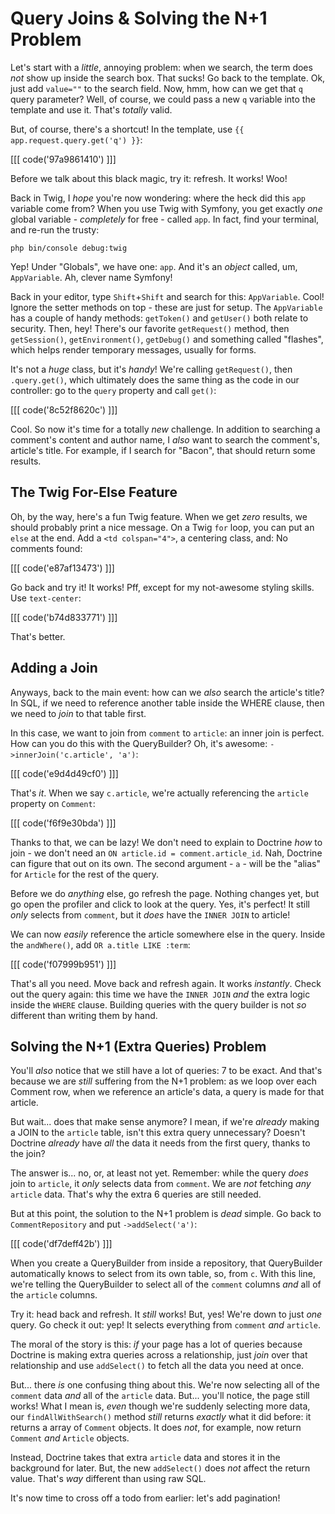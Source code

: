 # Query Joins & Solving the N+1 Problem

Let's start with a *little*, annoying problem: when we search, the term does *not*
show up inside the search box. That sucks! Go back to the template. Ok, just add
`value=""` to the search field. Now, hmm, how can we get that `q` query parameter?
Well, of course, we could pass a new `q` variable into the template and use it.
That's *totally* valid.

But, of course, there's a shortcut! In the template, use `{{ app.request.query.get('q') }}`:

[[[ code('97a9861410') ]]]

Before we talk about this black magic, try it: refresh. It works! Woo!

Back in Twig, I *hope* you're now wondering: where the heck did this `app` variable
come from? When you use Twig with Symfony, you get exactly *one* global variable -
*completely* for free - called `app`. In fact, find your terminal, and re-run the
trusty:

```terminal
php bin/console debug:twig
```

Yep! Under "Globals", we have one: `app`. And it's an *object* called, um,
`AppVariable`. Ah, clever name Symfony!

Back in your editor, type `Shift`+`Shift` and search for this: `AppVariable`. Cool!
Ignore the setter methods on top - these are just for setup. The `AppVariable`
has a couple of handy methods: `getToken()` and `getUser()` both relate to security.
Then, hey! There's our favorite `getRequest()` method, then `getSession()`,
`getEnvironment()`, `getDebug()` and something called "flashes", which helps render
temporary messages, usually for forms.

It's not a *huge* class, but it's *handy*! We're calling `getRequest()`, then
`.query.get()`, which ultimately does the same thing as the code in our controller:
go to the `query` property and call `get()`:

[[[ code('8c52f8620c') ]]]

Cool. So now it's time for a totally *new* challenge. In addition to searching a
comment's content and author name, I *also* want to search the comment's, article's
title. For example, if I search for "Bacon", that should return some results.

## The Twig For-Else Feature

Oh, by the way, here's a fun Twig feature. When we get *zero* results, we should
probably print a nice message. On a Twig `for` loop, you can put an `else` at the
end. Add a `<td colspan="4">`, a centering class, and: No comments found:

[[[ code('e87af13473') ]]]

Go back and try it! It works! Pff, except for my not-awesome styling skills. Use
`text-center`:

[[[ code('b74d833771') ]]]

That's better.

## Adding a Join

Anyways, back to the main event: how can we *also* search the article's title?
In SQL, if we need to reference another table inside the WHERE clause, then we
need to *join* to that table first. 

In this case, we want to join from `comment` to `article`: an inner join is perfect.
How can you do this with the QueryBuilder? Oh, it's awesome:
`->innerJoin('c.article', 'a')`:

[[[ code('e9d4d49cf0') ]]]

That's *it*. When we say `c.article`, we're actually referencing the `article`
property on `Comment`:

[[[ code('f6f9e30bda') ]]]

Thanks to that, we can be lazy! We don't need to explain to Doctrine *how*
to join - we don't need an `ON article.id = comment.article_id`. Nah, Doctrine
can figure that out on its own. The second argument - `a` - will be the "alias"
for `Article` for the rest of the query.

Before we do *anything* else, go refresh the page. Nothing changes yet, but go
open the profiler and click to look at the query. Yes, it's perfect! It still
*only* selects from `comment`, but it *does* have the `INNER JOIN` to article!

We can now *easily* reference the article somewhere else in the query. Inside
the `andWhere()`, add `OR a.title LIKE :term`:

[[[ code('f07999b951') ]]]

That's all you need. Move back and refresh again. It works *instantly*. Check out
the query again: this time we have the `INNER JOIN` *and* the extra logic inside
the `WHERE` clause. Building queries with the query builder is not *so* different
than writing them by hand.

## Solving the N+1 (Extra Queries) Problem

You'll *also* notice that we still have a lot of queries: 7 to be exact. And that's
because we are *still* suffering from the N+1 problem: as we loop over each Comment
row, when we reference an article's data, a query is made for that article.

But wait... does that make sense anymore? I mean, if we're *already* making a
JOIN to the `article` table, isn't this extra query unnecessary? Doesn't Doctrine
*already* have *all* the data it needs from the first query, thanks to the join?

The answer is... no, or, at least not yet. Remember: while the query *does* join
to `article`, it *only* selects data from `comment`. We are *not* fetching *any*
`article` data. That's why the extra 6 queries are still needed.

But at this point, the solution to the N+1 problem is *dead* simple. Go back
to `CommentRepository` and put `->addSelect('a')`:

[[[ code('df7deff42b') ]]]

When you create a QueryBuilder from inside a repository, that QueryBuilder automatically
knows to select from its own table, so, from `c`. With this line, we're telling
the QueryBuilder to select all of the `comment` columns *and* all of the
`article` columns.

Try it: head back and refresh. It *still* works! But, yes! We're down to just *one*
query. Go check it out: yep! It selects everything from `comment` *and* `article`.

The moral of the story is this: *if* your page has a lot of queries because
Doctrine is making extra queries across a relationship, just *join* over that
relationship and use `addSelect()` to fetch all the data you need at once.

But... there *is* one confusing thing about this. We're now selecting all of the
`comment` data *and* all of the `article` data. But... you'll notice, the page
still works! What I mean is, *even* though we're suddenly selecting more data, our
`findAllWithSearch()` method *still* returns *exactly* what it did before: it
returns a array of `Comment` objects. It does *not*, for example, now return
`Comment` *and* `Article` objects.

Instead, Doctrine takes that extra `article` data and stores it in the background
for later. But, the new `addSelect()` does *not* affect the return value. That's
*way* different than using raw SQL.

It's now time to cross off a todo from earlier: let's add pagination!
